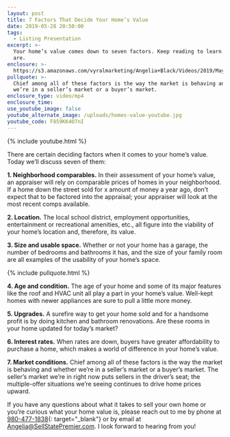 ```yaml
---
layout: post
title: 7 Factors That Decide Your Home’s Value
date: 2019-05-28 20:50:00
tags:
  - Listing Presentation
excerpt: >-
  Your home’s value comes down to seven factors. Keep reading to learn what they
  are.
enclosure: >-
  https://s3.amazonaws.com/vyralmarketing/Angelia+Black/Videos/2019/May/Sellstate+Premier-+7+Factors+That+Decide+Your+Homes+Value.mp4
pullquote: >-
  Chief among all of these factors is the way the market is behaving and whether
  we’re in a seller’s market or a buyer’s market.
enclosure_type: video/mp4
enclosure_time:
use_youtube_image: false
youtube_alternate_image: /uploads/homes-value-youtube.jpg
youtube_code: F859KK4O7nI
---
```


{% include youtube.html %}

There are certain deciding factors when it comes to your home’s value. Today we’ll discuss seven of them:

**1\. Neighborhood comparables.** In their assessment of your home’s value, an appraiser will rely on comparable prices of homes in your neighborhood. If a home down the street sold for x amount of money a year ago, don’t expect that to be factored into the appraisal; your appraiser will look at the most recent comps available.&nbsp;

**2\. Location.** The local school district, employment opportunities, entertainment or recreational amenities, etc., all figure into the viability of your home’s location and, therefore, its value.&nbsp;

**3\. Size and usable space.** Whether or not your home has a garage, the number of bedrooms and bathrooms it has, and the size of your family room are all examples of the usability of your home’s space.

{% include pullquote.html %}

**4\. Age and condition.** The age of your home and some of its major features like the roof and HVAC unit all play a part in your home’s value. Well-kept homes with newer appliances are sure to pull a little more money.&nbsp;

**5\. Upgrades.** A surefire way to get your home sold and for a handsome profit is by doing kitchen and bathroom renovations. Are these rooms in your home updated for today’s market?&nbsp;

**6\. Interest rates.** When rates are down, buyers have greater affordability to purchase a home, which makes a world of difference in your home’s value.&nbsp;

**7\. Market conditions.** Chief among all of these factors is the way the market is behaving and whether we’re in a seller’s market or a buyer’s market. The seller’s market we’re in right now puts sellers in the driver’s seat; the multiple-offer situations we’re seeing continues to drive home prices upward. &nbsp;

If you have any questions about what it takes to sell your own home or you’re curious what your home value is, please reach out to me by phone at [980-477-1838](tel:980-477-1838){: target="_blank"} or by email at [Angelia@SellStatePremier.com](mailto:Angelia@SellStatePremier.com). I look forward to hearing from you\!